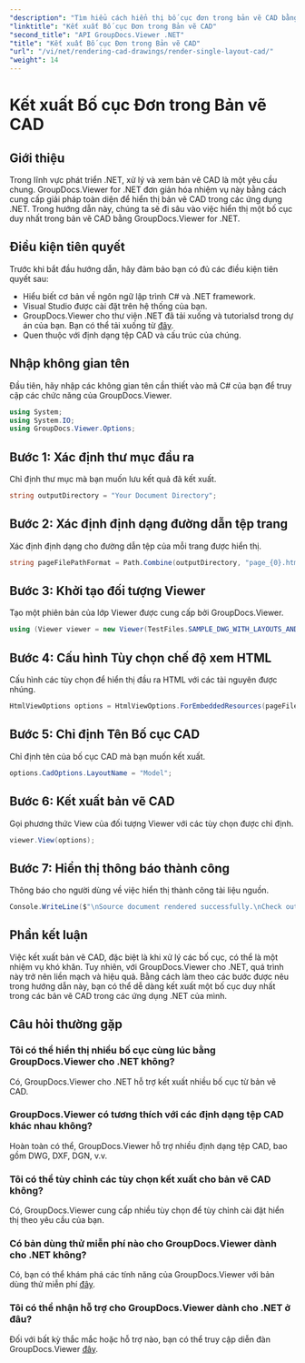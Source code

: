 ```yaml
---
"description": "Tìm hiểu cách hiển thị bố cục đơn trong bản vẽ CAD bằng GroupDocs.Viewer cho .NET. Các bước dễ dàng để tích hợp liền mạch vào các ứng dụng .NET của bạn."
"linktitle": "Kết xuất Bố cục Đơn trong Bản vẽ CAD"
"second_title": "API GroupDocs.Viewer .NET"
"title": "Kết xuất Bố cục Đơn trong Bản vẽ CAD"
"url": "/vi/net/rendering-cad-drawings/render-single-layout-cad/"
"weight": 14
---
```


# Kết xuất Bố cục Đơn trong Bản vẽ CAD

## Giới thiệu
Trong lĩnh vực phát triển .NET, xử lý và xem bản vẽ CAD là một yêu cầu chung. GroupDocs.Viewer for .NET đơn giản hóa nhiệm vụ này bằng cách cung cấp giải pháp toàn diện để hiển thị bản vẽ CAD trong các ứng dụng .NET. Trong hướng dẫn này, chúng ta sẽ đi sâu vào việc hiển thị một bố cục duy nhất trong bản vẽ CAD bằng GroupDocs.Viewer for .NET.
## Điều kiện tiên quyết
Trước khi bắt đầu hướng dẫn, hãy đảm bảo bạn có đủ các điều kiện tiên quyết sau:
- Hiểu biết cơ bản về ngôn ngữ lập trình C# và .NET framework.
- Visual Studio được cài đặt trên hệ thống của bạn.
- GroupDocs.Viewer cho thư viện .NET đã tải xuống và tutorialsd trong dự án của bạn. Bạn có thể tải xuống từ [đây](https://releases.groupdocs.com/viewer/net/).
- Quen thuộc với định dạng tệp CAD và cấu trúc của chúng.

## Nhập không gian tên
Đầu tiên, hãy nhập các không gian tên cần thiết vào mã C# của bạn để truy cập các chức năng của GroupDocs.Viewer.

```csharp
using System;
using System.IO;
using GroupDocs.Viewer.Options;
```

## Bước 1: Xác định thư mục đầu ra
Chỉ định thư mục mà bạn muốn lưu kết quả đã kết xuất.
```csharp
string outputDirectory = "Your Document Directory";
```
## Bước 2: Xác định định dạng đường dẫn tệp trang
Xác định định dạng cho đường dẫn tệp của mỗi trang được hiển thị.
```csharp
string pageFilePathFormat = Path.Combine(outputDirectory, "page_{0}.html");
```
## Bước 3: Khởi tạo đối tượng Viewer
Tạo một phiên bản của lớp Viewer được cung cấp bởi GroupDocs.Viewer.
```csharp
using (Viewer viewer = new Viewer(TestFiles.SAMPLE_DWG_WITH_LAYOUTS_AND_LAYERS))
```
## Bước 4: Cấu hình Tùy chọn chế độ xem HTML
Cấu hình các tùy chọn để hiển thị đầu ra HTML với các tài nguyên được nhúng.
```csharp
HtmlViewOptions options = HtmlViewOptions.ForEmbeddedResources(pageFilePathFormat);
```
## Bước 5: Chỉ định Tên Bố cục CAD
Chỉ định tên của bố cục CAD mà bạn muốn kết xuất.
```csharp
options.CadOptions.LayoutName = "Model";
```
## Bước 6: Kết xuất bản vẽ CAD
Gọi phương thức View của đối tượng Viewer với các tùy chọn được chỉ định.
```csharp
viewer.View(options);
```
## Bước 7: Hiển thị thông báo thành công
Thông báo cho người dùng về việc hiển thị thành công tài liệu nguồn.
```csharp
Console.WriteLine($"\nSource document rendered successfully.\nCheck output in {outputDirectory}.");
```

## Phần kết luận
Việc kết xuất bản vẽ CAD, đặc biệt là khi xử lý các bố cục, có thể là một nhiệm vụ khó khăn. Tuy nhiên, với GroupDocs.Viewer cho .NET, quá trình này trở nên liền mạch và hiệu quả. Bằng cách làm theo các bước được nêu trong hướng dẫn này, bạn có thể dễ dàng kết xuất một bố cục duy nhất trong các bản vẽ CAD trong các ứng dụng .NET của mình.
## Câu hỏi thường gặp
### Tôi có thể hiển thị nhiều bố cục cùng lúc bằng GroupDocs.Viewer cho .NET không?
Có, GroupDocs.Viewer cho .NET hỗ trợ kết xuất nhiều bố cục từ bản vẽ CAD.
### GroupDocs.Viewer có tương thích với các định dạng tệp CAD khác nhau không?
Hoàn toàn có thể, GroupDocs.Viewer hỗ trợ nhiều định dạng tệp CAD, bao gồm DWG, DXF, DGN, v.v.
### Tôi có thể tùy chỉnh các tùy chọn kết xuất cho bản vẽ CAD không?
Có, GroupDocs.Viewer cung cấp nhiều tùy chọn để tùy chỉnh cài đặt hiển thị theo yêu cầu của bạn.
### Có bản dùng thử miễn phí nào cho GroupDocs.Viewer dành cho .NET không?
Có, bạn có thể khám phá các tính năng của GroupDocs.Viewer với bản dùng thử miễn phí [đây](https://releases.groupdocs.com/).
### Tôi có thể nhận hỗ trợ cho GroupDocs.Viewer dành cho .NET ở đâu?
Đối với bất kỳ thắc mắc hoặc hỗ trợ nào, bạn có thể truy cập diễn đàn GroupDocs.Viewer [đây](https://forum.groupdocs.com/c/viewer/9).